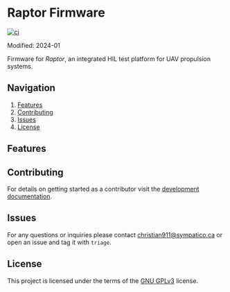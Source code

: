 # Raptor Firmware
[![ci](https://github.com/dronectl/raptor/actions/workflows/ci.yaml/badge.svg)](https://github.com/dronectl/raptor/actions/workflows/ci.yaml)

Modified: 2024-01

Firmware for *Raptor*, an integrated HIL test platform for UAV propulsion systems.

## Navigation
1. [Features](#features)
2. [Contributing](#contributing)
3. [Issues](#issues)
4. [License](#license)

## Features

## Contributing
For details on getting started as a contributor visit the [development documentation](/docs/dev.md).

## Issues
For any questions or inquiries please contact christian911@sympatico.ca or open an issue and tag it with `triage`.

## License
This project is licensed under the terms of the [GNU GPLv3](LICENSE) license.